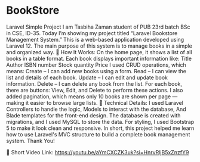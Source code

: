 # BookStore
Laravel Simple Project
I am Tasbiha Zaman student of PUB 23rd batch BSc in CSE, ID-35. 
Today I’m showing my project titled “Laravel Bookstore Management System.”
This is a web-based application developed using Laravel 12. The main purpose of this system is to manage books in a simple and organized way.
🔹 How It Works:
On the home page, it shows a list of all books in a table format.
Each book displays important information like:
Title
Author
ISBN number
Stock quantity
Price
I used CRUD operations, which means:
Create – I can add new books using a form.
Read – I can view the list and details of each book.
Update – I can edit and update book information.
Delete – I can delete any book from the list.
For each book, there are buttons: View, Edit, and Delete to perform these actions.
I also added pagination, which means only 10 books are shown per page — making it easier to browse large lists.
🔹 Technical Details:
I used Laravel Controllers to handle the logic,
Models to interact with the database,
And Blade templates for the front-end design.
The database is created with migrations, and I used MySQL to store the data.
For styling, I used Bootstrap 5 to make it look clean and responsive.
In short, this project helped me learn how to use Laravel's MVC structure to build a complete book management system.
Thank You!

🔹 Short Video Link: https://youtu.be/aYmCXCZK3uk?si=HnrvRljB5xZnzfY9
